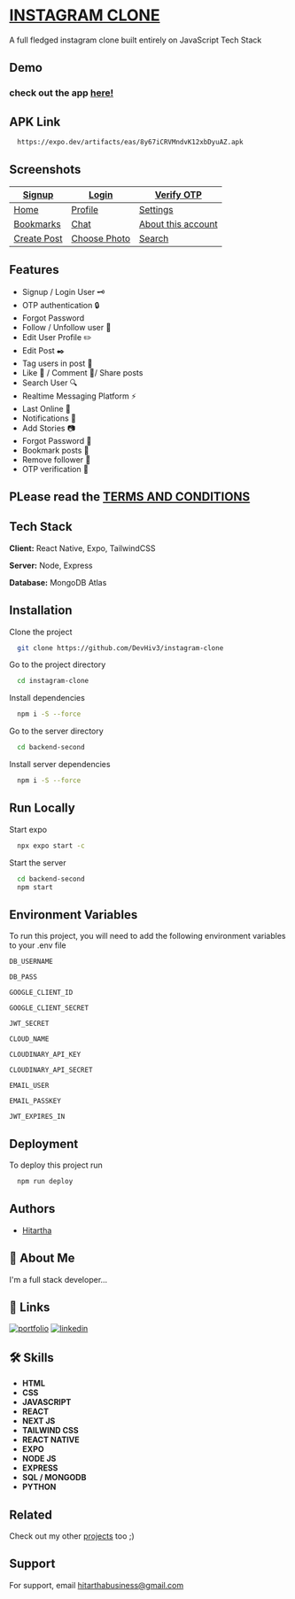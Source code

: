 #  [INSTAGRAM CLONE](https://expo.dev/artifacts/eas/8y67iCRVMndvK12xbDyuAZ.apk)

A full fledged instagram clone built entirely on JavaScript Tech Stack


## Demo

### check out the app [here!](https://instagram-clone-qoyv.onrender.com)

## APK Link

```bash
  https://expo.dev/artifacts/eas/8y67iCRVMndvK12xbDyuAZ.apk
```

## Screenshots  

| [Signup](https://blue-parental-mackerel-801.mypinata.cloud/ipfs/bafkreib6gj37hsjp33aa6xk5b724ehhmhmvzm3dftbp3tbx4msodrns4xu) | [Login](https://blue-parental-mackerel-801.mypinata.cloud/ipfs/bafkreifntesxzwqqylyqjfkrmb4lglxjk72oxxa5e547b6uoxljjuk3qnq) | [Verify OTP](https://blue-parental-mackerel-801.mypinata.cloud/ipfs/bafkreiea2qguuepfxnmlzw3imdvnwtzepz4gcsbngfnsoevu2lxq7dqn2q) |
|----------------------|----------------------|----------------------|
| [Home](https://blue-parental-mackerel-801.mypinata.cloud/ipfs/bafkreia6zhihhudc3oznbbd3ynpwao7l3amyxediye66gch7ijoy6okt3u) | [Profile](https://blue-parental-mackerel-801.mypinata.cloud/ipfs/bafkreia42lz2kb6npxpukbewikxjptmfilbiy6m4meqfaid3sg7o43qrhe) | [Settings](https://blue-parental-mackerel-801.mypinata.cloud/ipfs/bafkreifhxrz3xt2cw2ycpsbqsndqktkjhmzm2nymhwrwt6yjv2xy4bdh7q) |
| [Bookmarks](https://blue-parental-mackerel-801.mypinata.cloud/ipfs/bafkreicbooiwlqiptbj3dt2fow3l3exqxvxl43rugrdzyq6gu4ljlsr7nq) | [Chat](https://blue-parental-mackerel-801.mypinata.cloud/ipfs/bafkreiho3kcd2fijigcdj7n2lskpjteazn726v5rolzoy4rrh5e2cdaefu) | [About this account](https://blue-parental-mackerel-801.mypinata.cloud/ipfs/bafkreigpp6tcp7l7e4lfz4f5i2p5tguy7kreq25dhenomyal4vciojaude) |
| [Create Post](https://blue-parental-mackerel-801.mypinata.cloud/ipfs/bafkreic2krthtq7gjcqwdyq5lj5qsrahn7jluofsl3prgjmzxevo573mdu) | [Choose Photo](https://blue-parental-mackerel-801.mypinata.cloud/ipfs/bafkreihru5bxgvvdzd7f3yfc7gcjcug4mbqyoqesf2die66fb6kptwjdta) | [Search](https://blue-parental-mackerel-801.mypinata.cloud/ipfs/bafkreif4l26shehbzhktbvwevlew2rzfw67pzz5jaskfmf4b3nwmv42zjy) |


## Features

- Signup / Login User 🗝️
- OTP authentication 🔒
- Forgot Password
- Follow / Unfollow user 👤
- Edit User Profile ✏️
- Edit Post ✒️
- Tag users in post 👥
- Like 🩷 / Comment 💬/ Share posts 
- Search User 🔍
- Realtime Messaging Platform ⚡
- Last Online 👤
- Notifications 📳
- Add Stories 📷
- Forgot Password 🔐
- Bookmark posts 🔖
- Remove follower 👤
- OTP verification 📲


## PLease read the [TERMS AND CONDITIONS](https://instagram-clone-qoyv.onrender.com/terms-and-conditions)

## Tech Stack

**Client:** React Native, Expo, TailwindCSS

**Server:** Node, Express

**Database:** MongoDB Atlas


## Installation


Clone the project

```bash
  git clone https://github.com/DevHiv3/instagram-clone
```

Go to the project directory

```bash
  cd instagram-clone
```

Install dependencies

```bash
  npm i -S --force
```

Go to the server directory

```bash
  cd backend-second
```

Install server dependencies

```bash
  npm i -S --force
```


    
## Run Locally

Start expo

```bash
  npx expo start -c
```


Start the server

```bash
  cd backend-second
  npm start
```


## Environment Variables

To run this project, you will need to add the following environment variables to your .env file

`DB_USERNAME`

`DB_PASS`

`GOOGLE_CLIENT_ID`

`GOOGLE_CLIENT_SECRET`

`JWT_SECRET`

`CLOUD_NAME`

`CLOUDINARY_API_KEY`

`CLOUDINARY_API_SECRET`

`EMAIL_USER`

`EMAIL_PASSKEY`

`JWT_EXPIRES_IN`


## Deployment

To deploy this project run

```bash
  npm run deploy
```


## Authors

- [Hitartha](https://github.com/DevHiv3)


## 🚀 About Me
I'm a full stack developer...


## 🔗 Links
[![portfolio](https://img.shields.io/badge/my_portfolio-000?style=for-the-badge&logo=ko-fi&logoColor=white)](https://portfolio-js-junior.vercel.app/service.html)
[![linkedin](https://img.shields.io/badge/linkedin-0A66C2?style=for-the-badge&logo=linkedin&logoColor=white)](https://www.linkedin.com/in/hitartha-gogoi-49720a209/)



## 🛠 Skills
- **HTML** 
- **CSS**
- **JAVASCRIPT**
- **REACT**
- **NEXT JS**
- **TAILWIND CSS**
- **REACT NATIVE**
- **EXPO**
- **NODE JS**
- **EXPRESS**
- **SQL / MONGODB**
- **PYTHON**

## Related

Check out my other [projects](https://github.com/matiassingers/awesome-readme) too ;)


## Support

For support, email hitarthabusiness@gmail.com 

